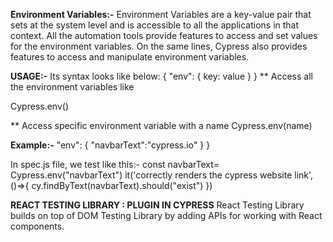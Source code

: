 **Environment Variables:-** 
Environment Variables are a key-value pair that sets at the system level and is accessible to all the applications in that context. All the automation tools provide features to access and set values for the environment variables. On the same lines, Cypress also provides features to access and manipulate environment variables.

**USAGE:-**
Its syntax looks like below:
{
  "env": {
    key: value
  }
}
** Access all the environment variables like

Cypress.env()

** Access specific environment variable with a name
Cypress.env(name)

**Example:-**
"env": {
    "navbarText":"cypress.io"
  }
}

In spec.js file, we test like this:-
const navbarText= Cypress.env("navbarText")
it('correctly renders the cypress website link', ()=>{
        cy.findByText(navbarText).should("exist")
})

**REACT TESTING LIBRARY : PLUGIN IN CYPRESS**
React Testing Library builds on top of DOM Testing Library by adding APIs for working with React components.

